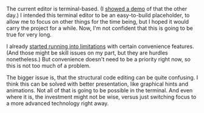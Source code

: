 The current editor is terminal-based. (I [showed a demo](/daily/2025-04-02) of
that the other day.) I intended this terminal editor to be an easy-to-build
placeholder, to allow me to focus on other things for the time being, but I
hoped it would carry the project for a while. Now, I'm not confident that this
is going to be true for very long.

I already [started running into limitations] with certain convenience features.
(And those might be skill issues on my part, but they are hurdles nonetheless.)
But convenience doesn't need to be a priority right now, so this is not too much
of a problem.

The bigger issue is, that the structural code editing can be quite confusing. I
think this can be solved with better presentation, like graphical hints and
animations. Not all of that is going to be possible in the terminal. And even
where it is, the investment might not be wise, versus just switching focus to a
more advanced technology right away.

[started running into limitations]: https://github.com/hannobraun/crosscut/issues/72
